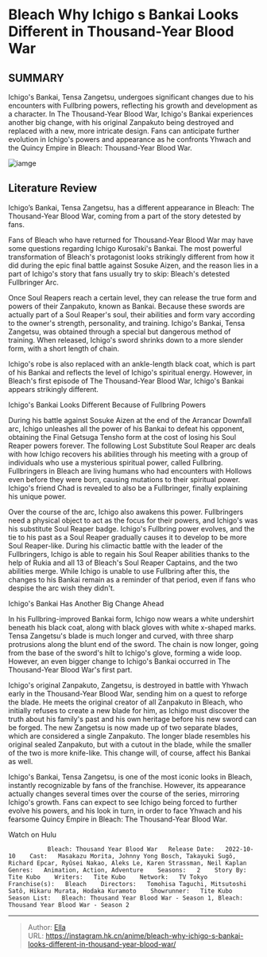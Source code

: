 # Bleach Why Ichigo s Bankai Looks Different in Thousand-Year Blood War


## SUMMARY 



  Ichigo&#39;s Bankai, Tensa Zangetsu, undergoes significant changes due to his encounters with Fullbring powers, reflecting his growth and development as a character.   In The Thousand-Year Blood War, Ichigo&#39;s Bankai experiences another big change, with his original Zanpakuto being destroyed and replaced with a new, more intricate design.   Fans can anticipate further evolution in Ichigo&#39;s powers and appearance as he confronts Yhwach and the Quincy Empire in Bleach: Thousand-Year Blood War.  

![iamge](https://static1.srcdn.com/wordpress/wp-content/uploads/2022/10/ichigo-bleach-thousand-year-blood-war-featured.jpg)

## Literature Review

Ichigo’s Bankai, Tensa Zangetsu, has a different appearance in Bleach: The Thousand-Year Blood War, coming from a part of the story detested by fans.




Fans of Bleach who have returned for Thousand-Year Blood War may have some questions regarding Ichigo Kurosaki&#39;s Bankai. The most powerful transformation of Bleach&#39;s protagonist looks strikingly different from how it did during the epic final battle against Sosuke Aizen, and the reason lies in a part of Ichigo&#39;s story that fans usually try to skip: Bleach&#39;s detested Fullbringer Arc.




Once Soul Reapers reach a certain level, they can release the true form and powers of their Zanpakuto, known as Bankai. Because these swords are actually part of a Soul Reaper&#39;s soul, their abilities and form vary according to the owner&#39;s strength, personality, and training. Ichigo&#39;s Bankai, Tensa Zangetsu, was obtained through a special but dangerous method of training. When released, Ichigo&#39;s sword shrinks down to a more slender form, with a short length of chain.

          

Ichigo&#39;s robe is also replaced with an ankle-length black coat, which is part of his Bankai and reflects the level of Ichigo&#39;s spiritual energy. However, in Bleach&#39;s first episode of The Thousand-Year Blood War, Ichigo&#39;s Bankai appears strikingly different.


 Ichigo&#39;s Bankai Looks Different Because of Fullbring Powers 
          




During his battle against Sosuke Aizen at the end of the Arrancar Downfall arc, Ichigo unleashes all the power of his Bankai to defeat his opponent, obtaining the Final Getsuga Tensho form at the cost of losing his Soul Reaper powers forever. The following Lost Substitute Soul Reaper arc deals with how Ichigo recovers his abilities through his meeting with a group of individuals who use a mysterious spiritual power, called Fullbring. Fullbringers in Bleach are living humans who had encounters with Hollows even before they were born, causing mutations to their spiritual power. Ichigo&#39;s friend Chad is revealed to also be a Fullbringer, finally explaining his unique power.

Over the course of the arc, Ichigo also awakens this power. Fullbringers need a physical object to act as the focus for their powers, and Ichigo&#39;s was his substitute Soul Reaper badge. Ichigo&#39;s Fullbring power evolves, and the tie to his past as a Soul Reaper gradually causes it to develop to be more Soul Reaper-like. During his climactic battle with the leader of the Fullbringers, Ichigo is able to regain his Soul Reaper abilities thanks to the help of Rukia and all 13 of Bleach&#39;s Soul Reaper Captains, and the two abilities merge. While Ichigo is unable to use Fullbring after this, the changes to his Bankai remain as a reminder of that period, even if fans who despise the arc wish they didn&#39;t.






 Ichigo&#39;s Bankai Has Another Big Change Ahead 
          

In his Fullbring-improved Bankai form, Ichigo now wears a white undershirt beneath his black coat, along with black gloves with white x-shaped marks. Tensa Zangetsu&#39;s blade is much longer and curved, with three sharp protrusions along the blunt end of the sword. The chain is now longer, going from the base of the sword&#39;s hilt to Ichigo&#39;s glove, forming a wide loop. However, an even bigger change to Ichigo&#39;s Bankai occurred in The Thousand-Year Blood War&#39;s first part.

Ichigo&#39;s original Zanpakuto, Zangetsu, is destroyed in battle with Yhwach early in the Thousand-Year Blood War, sending him on a quest to reforge the blade. He meets the original creator of all Zanpakuto in Bleach, who initially refuses to create a new blade for him, as Ichigo must discover the truth about his family&#39;s past and his own heritage before his new sword can be forged. The new Zangetsu is now made up of two separate blades, which are considered a single Zanpakuto. The longer blade resembles his original sealed Zanpakuto, but with a cutout in the blade, while the smaller of the two is more knife-like. This change will, of course, affect his Bankai as well.




Ichigo&#39;s Bankai, Tensa Zangetsu, is one of the most iconic looks in Bleach, instantly recognizable by fans of the franchise. However, its appearance actually changes several times over the course of the series, mirroring Ichigo&#39;s growth. Fans can expect to see Ichigo being forced to further evolve his powers, and his look in turn, in order to face Yhwach and his fearsome Quincy Empire in Bleach: The Thousand-Year Blood War.

Watch on Hulu

               Bleach: Thousand Year Blood War   Release Date:   2022-10-10    Cast:   Masakazu Morita, Johnny Yong Bosch, Takayuki Sugô, Richard Epcar, Ryûsei Nakao, Aleks Le, Karen Strassman, Neil Kaplan    Genres:   Animation, Action, Adventure    Seasons:   2    Story By:   Tite Kubo    Writers:   Tite Kubo    Network:   TV Tokyo    Franchise(s):   Bleach    Directors:   Tomohisa Taguchi, Mitsutoshi Satô, Hikaru Murata, Hodaka Kuramoto    Showrunner:   Tite Kubo    Season List:   Bleach: Thousand Year Blood War - Season 1, Bleach: Thousand Year Blood War - Season 2      

---

> Author: [Ella](https://instagram.hk.cn/)  
> URL: https://instagram.hk.cn/anime/bleach-why-ichigo-s-bankai-looks-different-in-thousand-year-blood-war/  

